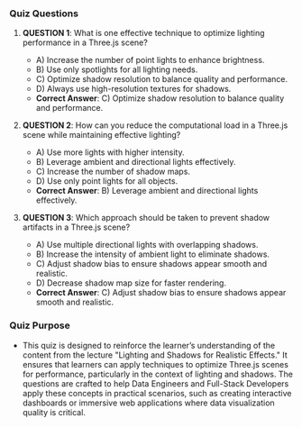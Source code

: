 ### Quiz Questions ###

1. **QUESTION 1**: What is one effective technique to optimize lighting performance in a Three.js scene?
   - A) Increase the number of point lights to enhance brightness.
   - B) Use only spotlights for all lighting needs.
   - C) Optimize shadow resolution to balance quality and performance.
   - D) Always use high-resolution textures for shadows.
   - **Correct Answer**: C) Optimize shadow resolution to balance quality and performance.

2. **QUESTION 2**: How can you reduce the computational load in a Three.js scene while maintaining effective lighting?
   - A) Use more lights with higher intensity.
   - B) Leverage ambient and directional lights effectively.
   - C) Increase the number of shadow maps.
   - D) Use only point lights for all objects.
   - **Correct Answer**: B) Leverage ambient and directional lights effectively.

3. **QUESTION 3**: Which approach should be taken to prevent shadow artifacts in a Three.js scene?
   - A) Use multiple directional lights with overlapping shadows.
   - B) Increase the intensity of ambient light to eliminate shadows.
   - C) Adjust shadow bias to ensure shadows appear smooth and realistic.
   - D) Decrease shadow map size for faster rendering.
   - **Correct Answer**: C) Adjust shadow bias to ensure shadows appear smooth and realistic.

### Quiz Purpose ###

- This quiz is designed to reinforce the learner’s understanding of the content from the lecture "Lighting and Shadows for Realistic Effects." It ensures that learners can apply techniques to optimize Three.js scenes for performance, particularly in the context of lighting and shadows. The questions are crafted to help Data Engineers and Full-Stack Developers apply these concepts in practical scenarios, such as creating interactive dashboards or immersive web applications where data visualization quality is critical.